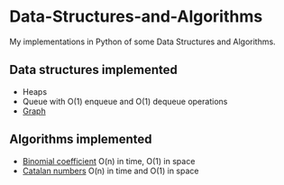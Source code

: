 # Data-Structures-and-Algorithms
My implementations in Python of some Data Structures and Algorithms.

##  Data structures implemented
* Heaps
* Queue with O(1) enqueue and O(1) dequeue operations
* [Graph](./Graph.py)

## Algorithms implemented
* [Binomial coefficient](https://en.wikipedia.org/wiki/Binomial_coefficient) O(n) in time, O(1) in space
* [Catalan numbers](https://brilliant.org/wiki/catalan-numbers/) O(n) in time and O(1) in space

